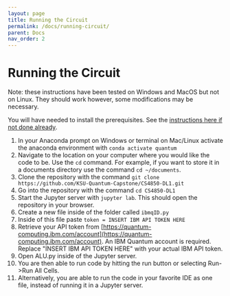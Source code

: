 ```yaml
---
layout: page
title: Running the Circuit
permalink: /docs/running-circuit/
parent: Docs
nav_order: 2
---
```


# Running the Circuit

Note: these instructions have been tested on Windows and MacOS but not on Linux. They should work however, some modifications may be necessary.

You will have needed to install the prerequisites. See the [instructions here if not done already](getting-started).

1. In your Anaconda prompt on Windows or terminal on Mac/Linux activate the anaconda environment with `conda activate quantum`
2. Navigate to the location on your computer where you would like the code to be. Use the `cd` command. For example, if you want to store it in a documents directory use the command `cd ~/documents`.
3. Clone the repository with the command `git clone https://github.com/KSU-Quantum-Capstone/CS4850-DL1.git`
4. Go into the repository with the command `cd CS4850-DL1`
5. Start the Jupyter server with `jupyter lab`. This should open the repository in your browser.
6. Create a new file inside of the folder called `ibmqID.py`
7. Inside of this file paste `token = INSERT IBM API TOKEN HERE`
8. Retrieve your API token from [https://quantum-computing.ibm.com/account](https://quantum-computing.ibm.com/account). An IBM Quantum account is required. Replace "INSERT IBM API TOKEN HERE" with your actual IBM API token.
9. Open ALU.py inside of the Jupyter server.
10. You are then able to run code by hitting the run button or selecting Run->Run All Cells.
11. Alternatively, you are able to run the code in your favorite IDE as one file, instead of running it in a Jupyter server.
